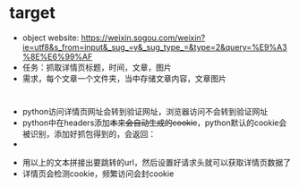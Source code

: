 # target
* object website: https://weixin.sogou.com/weixin?ie=utf8&s_from=input&_sug_=y&_sug_type_=&type=2&query=%E9%A3%8E%E6%99%AF
* 任务：抓取详情页标题，时间，文章，图片
* 需求，每个文章一个文件夹，当中存储文章内容，文章图片

# 


* python访问详情页网址会转到验证网址，浏览器访问不会转到验证网址
* python中在headers添加~~本来会自动生成的cookie~~，python默认的cookie会被识别，添加好抓包得到的，会返回：
* 
<meta content="always" name="referrer">
<script>

    (new Image()).src = 'https://weixin.sogou.com/approve?uuid=' + '1b12fcf9-59b1-4953-9c06-b9144978bba7' + '&token=' + '7B66C8C7187A6F7E646263BB8188A47E65B2F0DC652DFE8E' + '&from=inner';

    setTimeout(function () {
        var url = '';
        url += 'http://mp.w';
        url += 'eixin.qq.co';
        url += 'm/s?src=11&';
        url += 'timestamp=1';
        url += '697512486&v';
        url += 'er=4839&sig';
        url += 'nature=o9P1';
        url += 'Aqr1cvTYiSd';
        url += 'hxzyzuDBudI';
        url += '*sQYnw9US2N';
        url += 'XddKFn*tpdoaHsSlZEXSiaT6XLWwyNj0V5irNBHVQYULoHUSt-**zuHEj1QP10CmHy1*ps38339XRIQi8PGUV56k76m&new=1';
        url.replace("@", "");
        window.location.replace(url)
    },100);

</script>

* 用以上的文本拼接出要跳转的url，然后设置好请求头就可以获取详情页数据了
* 详情页会检测cookie，频繁访问会封cookie